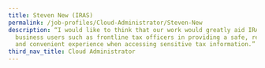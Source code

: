 ```yaml
---
title: Steven New (IRAS)
permalink: /job-profiles/Cloud-Administrator/Steven-New
description: “I would like to think that our work would greatly aid IRAS’
  business users such as frontline tax officers in providing a safe, reliable
  and convenient experience when accessing sensitive tax information.”
third_nav_title: Cloud Administrator
---
```

